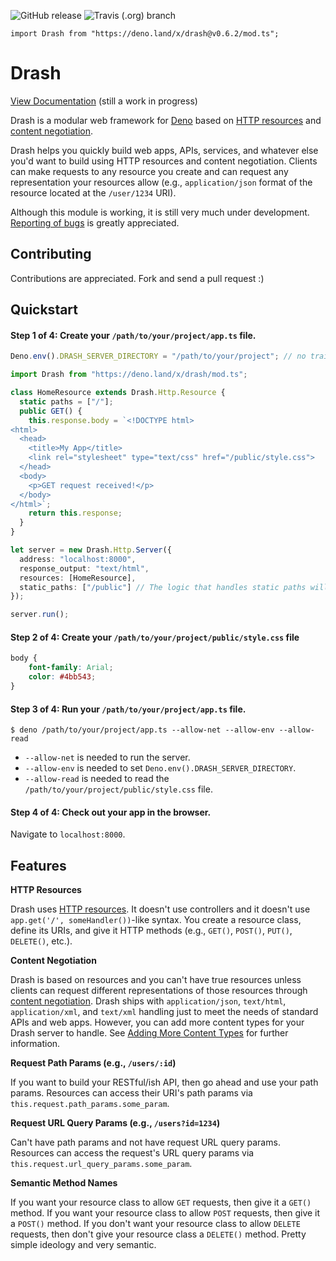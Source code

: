 ![GitHub release](https://img.shields.io/github/release/crookse/deno-drash.svg?color=bright_green&label=latest) ![Travis (.org) branch](https://img.shields.io/travis/crookse/deno-drash.svg)

`import Drash from "https://deno.land/x/drash@v0.6.2/mod.ts";`

# Drash

[View Documentation](https://crookse.github.io/deno-drash/#/) (still a work in progress)

Drash is a modular web framework for [Deno](https://deno.land) based on [HTTP resources](https://developer.mozilla.org/en-US/docs/Web/HTTP/Basics_of_HTTP/Identifying_resources_on_the_Web) and [content negotiation](https://developer.mozilla.org/en-US/docs/Web/HTTP/Content_negotiation).

Drash helps you quickly build web apps, APIs, services, and whatever else you'd want to build using HTTP resources and content negotiation. Clients can make requests to any resource you create and can request any representation your resources allow (e.g., `application/json` format of the resource located at the `/user/1234` URI).

Although this module is working, it is still very much under development. [Reporting of bugs](https://github.com/crookse/deno-drash/issues) is greatly appreciated.

## Contributing

Contributions are appreciated. Fork and send a pull request :)

## Quickstart

#### Step 1 of 4: Create your `/path/to/your/project/app.ts` file.

```typescript
Deno.env().DRASH_SERVER_DIRECTORY = "/path/to/your/project"; // no trailing slash

import Drash from "https://deno.land/x/drash/mod.ts";

class HomeResource extends Drash.Http.Resource {
  static paths = ["/"];
  public GET() {
    this.response.body = `<!DOCTYPE html>
<html>
  <head>
    <title>My App</title>
    <link rel="stylesheet" type="text/css" href="/public/style.css">
  </head>
  <body>
    <p>GET request received!</p>
  </body>
</html>`;
    return this.response;
  }
}

let server = new Drash.Http.Server({
  address: "localhost:8000",
  response_output: "text/html",
  resources: [HomeResource],
  static_paths: ["/public"] // The logic that handles static paths will prepend the value of Deno.env().DRASH_SERVER_DIRECTORY to "/public"
});

server.run();
```

#### Step 2 of 4: Create your `/path/to/your/project/public/style.css` file

```css
body {
    font-family: Arial;
    color: #4bb543;
}
```

#### Step 3 of 4: Run your `/path/to/your/project/app.ts` file.

```shell
$ deno /path/to/your/project/app.ts --allow-net --allow-env --allow-read
```

* `--allow-net` is needed to run the server.
* `--allow-env` is needed to set `Deno.env().DRASH_SERVER_DIRECTORY`.
* `--allow-read` is needed to read the `/path/to/your/project/public/style.css` file.

#### Step 4 of 4: Check out your app in the browser.

Navigate to `localhost:8000`.

## Features

**HTTP Resources**

Drash uses [HTTP resources](https://developer.mozilla.org/en-US/docs/Web/HTTP/Basics_of_HTTP/Identifying_resources_on_the_Web). It doesn't use controllers and it doesn't use `app.get('/', someHandler())`-like syntax. You create a resource class, define its URIs, and give it HTTP methods (e.g., `GET()`, `POST()`, `PUT()`, `DELETE()`, etc.).

**Content Negotiation**

Drash is based on resources and you can't have true resources unless clients can request different representations of those resources through [content negotiation](https://developer.mozilla.org/en-US/docs/Web/HTTP/Content_negotiation). Drash ships with `application/json`, `text/html`, `application/xml`, and `text/xml` handling just to meet the needs of standard APIs and web apps. However, you can add more content types for your Drash server to handle. See [Adding More Content Types](https://crookse.github.io/deno-drash/#/tutorials/adding-content-types) for further information.

**Request Path Params (e.g., `/users/:id`)**

If you want to build your RESTful/ish API, then go ahead and use your path params. Resources can access their URI's path params via `this.request.path_params.some_param`.

**Request URL Query Params (e.g., `/users?id=1234`)**

Can't have path params and not have request URL query params. Resources can access the request's URL query params via `this.request.url_query_params.some_param`.

**Semantic Method Names**

If you want your resource class to allow `GET` requests, then give it a `GET()` method. If you want your resource class to allow `POST` requests, then give it a `POST()` method. If you don't want your resource class to allow `DELETE` requests, then don't give your resource class a `DELETE()` method. Pretty simple ideology and very semantic.

